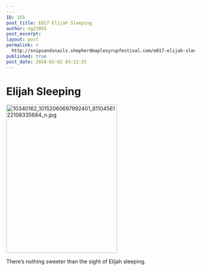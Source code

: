 ```yaml
---
---
ID: 155
post_title: E017 Elijah Sleeping
author: ng23055
post_excerpt:
layout: post
permalink: >
  http://snipsandsnails.shepherdmaplesyrupfestival.com/e017-elijah-sleeping
published: true
post_date: 2018-02-02 03:22:55
---
```

<h1>Elijah Sleeping</h1>
<img title="" src="http://snipsandsnails.shepherdmaplesyrupfestival.com/wp-content/uploads/2018/02/10340162_10152060697992401_8110456122108335684_n.jpg.jpeg" alt="10340162_10152060697992401_8110456122108335684_n.jpg" width="296" height="397" />

There’s nothing sweeter than the sight of Elijah sleeping.